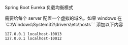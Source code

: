 Spring Boot Eureka 负载均衡模式

需要给每个 server 配置一个虚拟的域名。如果 windows 在 `C:\Windows\System32\drivers\etc\hosts```
添加以下内容

```
127.0.0.1 localhost-10013
127.0.0.1 localhost-10012
```
